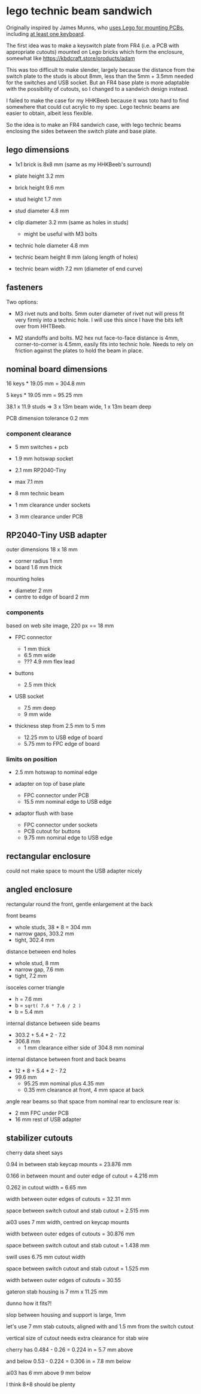 lego technic beam sandwich
==========================

Originally inspired by James Munns, who [uses Lego for mounting
PCBs][bitshiftmask1], including [at least one keyboard][bitshiftmask2].

[bitshiftmask1]: https://twitter.com/bitshiftmask/status/1590395981686001664
[bitshiftmask2]: https://twitter.com/bitshiftmask/status/1376170525224022018

The first idea was to make a keyswitch plate from FR4 (i.e. a PCB with
appropriate cutouts) mounted on Lego bricks which form the enclosure,
somewhat like https://kbdcraft.store/products/adam

This was too difficult to make slender, largely because the distance
from the switch plate to the studs is about 8mm, less than the 5mm +
3.5mm needed for the switches and USB socket. But an FR4 base plate is
more adaptable with the possibility of cutouts, so I changed to a
sandwich design instead.

I failed to make the case for my HHKBeeb because it was toto hard to
find somewhere that could cut acrylic to my spec. Lego technic beams
are easier to obtain, albeit less flexible.

So the idea is to make an FR4 sandwich case, with lego technic beams
enclosing the sides between the switch plate and base plate.


lego dimensions
---------------

  * 1x1 brick is 8x8 mm (same as my HHKBeeb's surround)

  * plate height 3.2 mm
  * brick height 9.6 mm
  * stud height 1.7 mm
  * stud diameter 4.8 mm

  * clip diameter 3.2 mm (same as holes in studs)
      - might be useful with M3 bolts

  * technic hole diameter 4.8 mm
  * technic beam height 8 mm (along length of holes)
  * technic beam width 7.2 mm (diameter of end curve)


fasteners
---------

Two options:

  * M3 rivet nuts and bolts. 5mm outer diameter of rivet nut will
    press fit very firmly into a technic hole. I will use this
    since I have the bits left over from HHTBeeb.

  * M2 standoffs and bolts. M2 hex nut face-to-face distance is 4mm,
    corner-to-corner is 4.5mm, easily fits into technic hole. Needs to
    rely on friction against the plates to hold the beam in place.


nominal board dimensions
------------------------

16 keys * 19.05 mm = 304.8 mm

5 keys * 19.05 mm = 95.25 mm

38.1 x 11.9 studs => 3 x 13m beam wide, 1 x 13m beam deep

PCB dimension tolerance 0.2 mm


### component clearance

  - 5 mm switches + pcb
  - 1.9 mm hotswap socket
  - 2.1 mm RP2040-Tiny

  - max 7.1 mm

  - 8 mm technic beam

  - 1 mm clearance under sockets
  - 3 mm clearance under PCB


RP2040-Tiny USB adapter
-----------------------

outer dimensions 18 x 18 mm
  * corner radius 1 mm
  * board 1.6 mm thick

mounting holes
  * diameter 2 mm
  * centre to edge of board 2 mm

### components

based on web site image, 220 px == 18 mm

  * FPC connector
      - 1 mm thick
      - 6.5 mm wide
      - ??? 4.9 mm flex lead

  * buttons
      - 2.5 mm thick

  * USB socket
      - 7.5 mm deep
      - 9 mm wide

  * thickness step from 2.5 mm to 5 mm
      - 12.25 mm to USB edge of board
      - 5.75 mm to FPC edge of board

### limits on position

  * 2.5 mm hotswap to nominal edge

  * adapter on top of base plate
      - FPC connector under PCB
      - 15.5 mm nominal edge to USB edge

  * adaptor flush with base
      - FPC connector under sockets
      - PCB cutout for buttons
      - 9.75 mm nominal edge to USB edge


rectangular enclosure
---------------------

could not make space to mount the USB adapter nicely


angled enclosure
----------------

rectangular round the front, gentle enlargement at the back


front beams

  * whole studs, 38 * 8 = 304 mm
  * narrow gaps, 303.2 mm
  * tight, 302.4 mm

distance between end holes

  * whole stud, 8 mm
  * narrow gap, 7.6 mm
  * tight, 7.2 mm

isoceles corner triangle

  * h = 7.6 mm
  * b = `sqrt( 7.6 * 7.6 / 2 )`
  * b = 5.4 mm

internal distance between side beams

  * 303.2 + 5.4 * 2 - 7.2
  * 306.8 mm
      - 1 mm clearance either side of 304.8 mm nominal

internal distance between front and back beams

  * 12 * 8 + 5.4 * 2 - 7.2
  * 99.6 mm
      - 95.25 mm nominal plus 4.35 mm
      - 0.35 mm clearance at front, 4 mm space at back

angle rear beams so that space from nominal rear to enclosure rear is:

  * 2 mm FPC under PCB
  * 16 mm rest of USB adapter


stabilizer cutouts
------------------

cherry data sheet says

0.94 in between stab keycap mounts = 23.876 mm

0.166 in between mount and outer edge of cutout = 4.216 mm

0.262 in cutout width = 6.65 mm

width between outer edges of cutouts = 32.31 mm

space between switch cutout and stab cutout = 2.515 mm


ai03 uses 7 mm width, centred on keycap mounts

width between outer edges of cutouts = 30.876 mm

space between switch cutout and stab cutout = 1.438 mm


swill uses 6.75 mm cutout width

space between switch cutout and stab cutout = 1.525 mm

width between outer edges of cutouts = 30.55


gateron stab housing is 7 mm x 11.25 mm

dunno how it fits?!

slop between housing and support is large, 1mm


let's use 7 mm stab cutouts,
aligned with and 1.5 mm from the switch cutout


vertical size of cutout needs extra clearance for stab wire

cherry has 0.484 - 0.26 = 0.224 in = 5.7 mm above

and below 0.53 - 0.224 = 0.306 in = 7.8 mm below

ai03 has 6 mm above 9 mm below


I think 8+8 should be plenty
